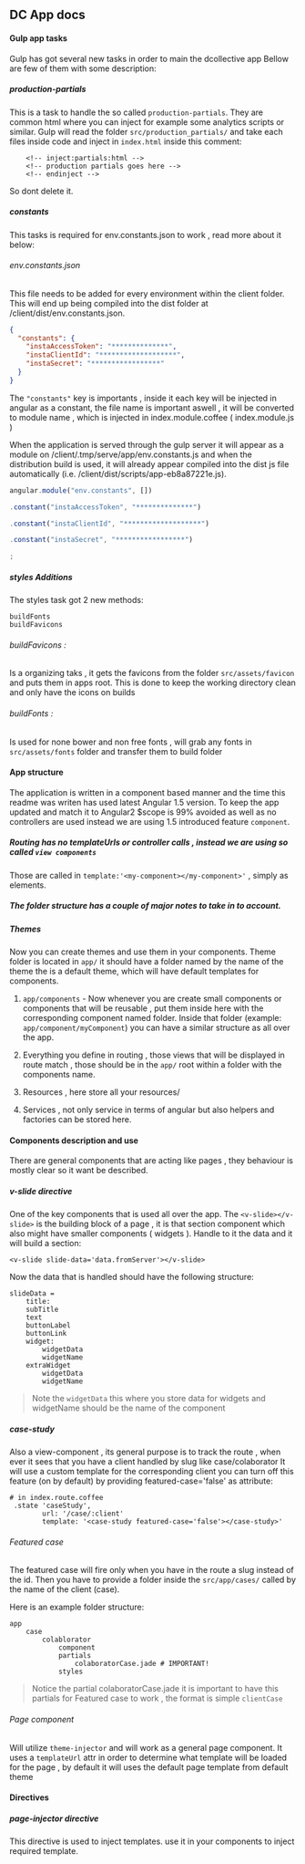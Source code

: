 ## DC App docs

#### Gulp app tasks
Gulp has got several new tasks in order to main the dcollective app
Bellow are few of them with some description:

##### production-partials
This is a task to handle the so called `production-partials`.
They are common html where you can inject for example some analytics scripts or similar.
Gulp will read the folder `src/production_partials/` and take each files inside code and inject in
`index.html` inside this comment:

```
    <!-- inject:partials:html -->
    <!-- production partials goes here -->
    <!-- endinject -->
```
So dont delete it.

##### constants
This tasks is required for env.constants.json to work , read more about it below:

###### env.constants.json
This file needs to be added for every environment within the client folder. This will end up being compiled into the dist folder at /client/dist/env.constants.json.

```json
{
  "constants": {
    "instaAccessToken": "**************",
    "instaClientId": "*******************",
    "instaSecret": "*****************"
  }
}
```

The `"constants"` key is importants , inside it each key will be injected in angular as a constant, the file name is
important aswell , it will be converted to module name , which is injected in index.module.coffee ( index.module.js )

When the application is served through the gulp server it will appear as a module on /client/.tmp/serve/app/env.constants.js and when the distribution build is used, it will already appear compiled into the dist js file automatically (i.e. /client/dist/scripts/app-eb8a87221e.js).

```javascript
angular.module("env.constants", [])

.constant("instaAccessToken", "**************")

.constant("instaClientId", "*******************")

.constant("instaSecret", "*****************")

;

```
##### styles Additions
The styles task got 2 new methods:
```
buildFonts
buildFavicons
```

###### buildFavicons :
Is a organizing taks , it gets the favicons from the folder `src/assets/favicon` and puts them in apps root.
This is done to keep the working directory clean and only have the icons on builds

###### buildFonts :
Is used for none bower and non free fonts , will grab any fonts in `src/assets/fonts` folder and transfer
them to build folder

#### App structure
The application is written in a component based manner and the time this readme was writen has used latest Angular 1.5  version.
To keep the app updated and match it to Angular2 $scope is 99% avoided as well as no controllers are used instead we are using 1.5 introduced feature `component`.

##### Routing has no templateUrls or controller calls , instead we are using so called `view components`
Those are called  in `template:'<my-component></my-component>'` , simply as elements.

##### The folder structure has a couple of major notes to take in to account.

##### Themes

Now you can create themes and use them in your components.
Theme folder is located in `app/` it should have a folder named by the name of the theme  the is a default theme, which will have default templates for components.

1. `app/components` - Now whenever you are create small components or components that will be reusable , put them inside here
with the corresponding component named folder.
Inside that folder (example: `app/component/myComponent`) you can have a similar structure as all over the app.

2. Everything you define in routing , those views that will be displayed in route match , those should be in the `app/` root within a folder with the components name.

3. Resources , here store all your resources/

4. Services , not only service in terms of angular but also helpers and factories can be stored here.

#### Components description and use
There are general components that are acting like pages , they behaviour is mostly clear so it want be described.

##### v-slide directive
One of the key components that is used all over the app.
The `<v-slide></v-slide>` is the building block of a page , it is that section component which also might have smaller components ( widgets ).
Handle to it the data and it will build a section:
```
<v-slide slide-data='data.fromServer'></v-slide>
```
Now the data that is handled should have the following structure:
```
slideData =
    title:
    subTitle
    text
    buttonLabel
    buttonLink
    widget:
        widgetData
        widgetName
    extraWidget
        widgetData
        widgetName
```
> Note the `widgetData` this where you store data for widgets and widgetName should  be the name of the component


##### case-study
Also a view-component , its general purpose is to track the route , when ever it sees that you have a client handled by slug like case/colaborator
It will use a custom template for the corresponding client you can turn off this feature (on by default) by providing featured-case='false' as attribute:

```
# in index.route.coffee
 .state 'caseStudy',
        url: '/case/:client'
        template: '<case-study featured-case='false'></case-study>'
```

###### Featured case
The featured case will fire only when you have in the route a slug instead of the id.
Then you have to provide a folder inside the `src/app/cases/` called by the name of the client (case).

Here is an example folder structure:
```
app
    case
        colablorator
            component
            partials
                colaboratorCase.jade # IMPORTANT!
            styles

```

> Notice the partial colaboratorCase.jade it is important to have this partials for Featured case to work , the format is simple `clientCase`

###### Page component
Will utilize `theme-injector` and will work as a general page component.
It uses a `templateUrl` attr in order to determine what template will be loaded for the page , by default it will uses the default page template from default theme

#### Directives

##### page-injector directive

This directive is used to inject templates.
use it in your components to inject required template.

